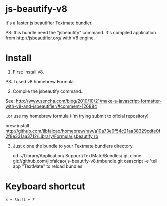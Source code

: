 
js-beautify-v8
==============

It's a faster js beautifier Textmate bundler.

PS: this bundle need the "jsbeautify" command. It's compiled application from http://jsbeautifier.org/ with V8 engine.

Install
=======

1. First: install v8.

PS: I used v8 homebrew Formula.

2. Compile the jsbeautify command..

See:
http://www.sencha.com/blog/2010/10/21/make-a-javascript-formatter-with-v8-and-jsbeautifier/#comment-126884

..or use my homebrew formula (I'm trying submit to oficial repository)

brew install http://github.com/jlbfalcao/homebrew/raw/a10a73e0f54c21aa38329cdfe0f2f8e331aa3712/Library/Formula/jsbeautify.rb

3. Just clone the bundle to your Textmate bundlers directory.

    cd ~/Library/Application\ Support/TextMate/Bundles/
    git clone git://github.com/jlbfalcao/js-beautify-v8.tmbundle.git
    osascript -e 'tell app "TextMate" to reload bundles'    

Keyboard shortcut
=================

	⌘ + Shift + F 


